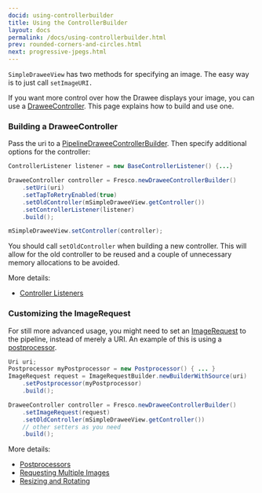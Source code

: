 ```yaml
---
docid: using-controllerbuilder
title: Using the ControllerBuilder
layout: docs
permalink: /docs/using-controllerbuilder.html
prev: rounded-corners-and-circles.html
next: progressive-jpegs.html
---
```


`SimpleDraweeView` has two methods for specifying an image. The easy way is to just call `setImageURI.`

If you want more control over how the Drawee displays your image, you can use a [DraweeController](concepts.html). This page explains how to build and use one.

### Building a DraweeController

Pass the uri to a [PipelineDraweeControllerBuilder](../javadoc/reference/com/facebook/drawee/backends/pipeline/PipelineDraweeControllerBuilder.html). Then specify additional options for the controller:

```java
ControllerListener listener = new BaseControllerListener() {...}

DraweeController controller = Fresco.newDraweeControllerBuilder()
    .setUri(uri)
    .setTapToRetryEnabled(true)
    .setOldController(mSimpleDraweeView.getController())
    .setControllerListener(listener)
    .build();

mSimpleDraweeView.setController(controller);
```

You should call `setOldController` when building a new controller. This will allow for the old controller to be reused and a couple of unnecessary memory allocations to be avoided.

More details:

* [Controller Listeners](listening-download-events.html)

### <a name="ImageRequest"></a>Customizing the ImageRequest

For still more advanced usage, you might need to set an [ImageRequest](../javadoc/reference/com/facebook/imagepipeline/request/ImageRequest.html) to the pipeline, instead of merely a URI. An example of this is using a [postprocessor](modifying-image.html).

```java
Uri uri;
Postprocessor myPostprocessor = new Postprocessor() { ... }
ImageRequest request = ImageRequestBuilder.newBuilderWithSource(uri)
    .setPostprocessor(myPostprocessor)
    .build();

DraweeController controller = Fresco.newDraweeControllerBuilder()
    .setImageRequest(request)
    .setOldController(mSimpleDraweeView.getController())
    // other setters as you need
    .build();
```

More details:

* [Postprocessors](modifying-image.html)
* [Requesting Multiple Images](requesting-multiple-images.html)
* [Resizing and Rotating](resizing-rotating.html)
